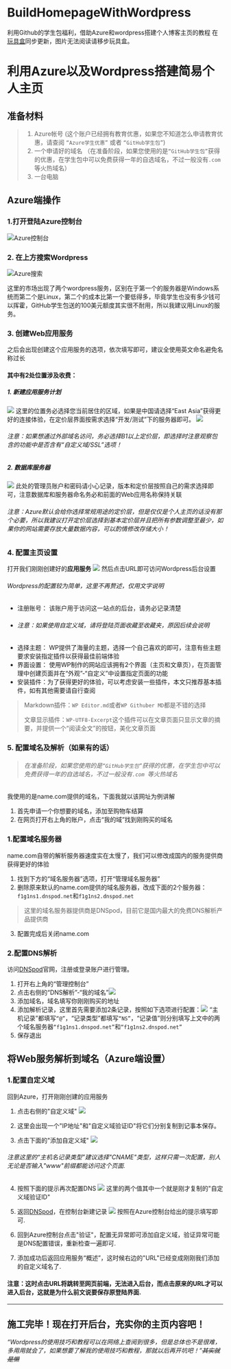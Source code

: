 # BuildHomepageWithWordpress
利用Github的学生包福利，借助Azure和wordpress搭建个人博客主页的教程
在[玩具盒](https://www.hacbox.studio)同步更新，图片无法阅读请移步玩具盒。


# 利用Azure以及Wordpress搭建简易个人主页

## 准备材料

> 1. Azure帐号
(这个账户已经拥有教育优惠，如果您不知道怎么申请教育优惠，请查阅 `“Azure学生优惠”` 或者 `“GitHub学生包”`)
> 2. 一个申请好的域名
（在准备阶段，如果您使用的是`“GitHub学生包”`获得的优惠，在学生包中可以免费获得一年的自选域名，不过一般没有`.com `等火热域名）
> 3. 一台电脑

## Azure端操作

### 1.打开登陆Azure控制台

![Azure控制台](/wp-content/uploads/2020/05/Azure-300x148.png)

### 2. 在上方搜索Wordpress

![Azure搜索](/wp-content/uploads/2020/05/Azure2-300x157.png)


这里的市场出现了两个wordpress服务，区别在于第一个的服务器是Windows系统而第二个是Linux，第二个的成本比第一个要低得多，毕竟学生也没有多少钱可以挥霍，GitHub学生包送的100美元额度其实很不耐用，所以我建议用Linux的服务。

### 3. 创建Web应用服务

之后会出现创建这个应用服务的选项，依次填写即可，建议全使用英文命名避免名称过长

#### 其中有2处位置涉及收费：
##### 1. 新建应用服务计划
![](/wp-content/uploads/2020/05/2-300x223.png)
这里的位置务必选择您当前居住的区域，如果是中国请选择“East Asia”获得更好的连接体验，在定价层界面按需求选择“开发/测试”下的服务器即可。
![](/wp-content/uploads/2020/05/3-163x300.png)
###### 注意：如果想通过外部域名访问，务必选择B1以上定价层，即选择时注意观察包含的功能中是否含有“自定义域/SSL”选项！
##### 2. 数据库服务器
![](/wp-content/uploads/2020/05/3-1-163x300.png)
此处的管理员账户和密码请小心记录，版本和定价层按照自己的需求选择即可，注意数据库和服务器命名务必和前面的Web应用名称保持关联
###### 注意：Azure默认会给你选择常规用途的定价层，但是仅仅是个人主页的话没有那个必要，所以我建议打开定价层选择到基本定价层并且把所有参数调整至最少，如果你的网站需要存放大量数据内容，可以酌情修改存储大小！

### 4. 配置主页设置
打开我们刚刚创建好的**应用服务**
![](/wp-content/uploads/2020/05/2-1-300x221.png)
然后点击URL即可访问Wordpress后台设置
###### Wordpress的配置较为简单，这里不再赘述，仅用文字说明
- 注册账号： 该账户用于访问这一站点的后台，请务必记录清楚
- ###### 注意：如果使用自定义域，请将登陆页面收藏至收藏夹，原因后续会说明
- 选择主题： WP提供了海量的主题，选择一个自己喜欢的即可，注意有些主题要求安装指定插件以获得最佳前端体验
- 界面设置： 使用WP制作的网站应该拥有2个界面（主页和文章页），在页面管理中创建页面并在“外观”-“自定义”中设置指定页面的功能
- 安装插件：为了获得更好的体验，可以考虑安装一些插件，本文只推荐基本插件，如有其他需要请自行查阅
> Markdown插件：`WP Editor.md`或者`WP Githuber MD`都是不错的选择
>
> 文章显示插件：`WP-UTF8-Excerpt`这个插件可以在文章页面只显示文章的摘要，并提供一个“阅读全文”的按钮，美化文章页面

### 5. 配置域名及解析（如果有的话）
> ###### 在准备阶段，如果您使用的是`“GitHub学生包”`获得的优惠，在学生包中可以免费获得一年的自选域名，不过一般没有`.com `等火热域名
我使用的是name.com提供的域名，下面我就以该网址为例讲解

1. 首先申请一个你想要的域名，添加至购物车结算
2. 在网页打开右上角的账户，点击“我的域”找到刚购买的域名

### 1.配置域名服务器
name.com自带的解析服务器速度实在太慢了，我们可以修改成国内的服务提供商获得更好的体验
1. 找到下方的“域名服务器”选项，打开“管理域名服务器”
2. 删除原来默认的name.com提供的域名服务器，改成下面的2个服务器：`f1g1ns1.dnspod.net`和`f1g1ns2.dnspod.net`

> 这里的域名服务器提供商是DNSpod，目前它是国内最大的免费DNS解析产品提供商

3. 配置完成后关闭name.com

### 2.配置DNS解析
访问[DNSpod](https://www.dnspod.cn/ "DNSpod")官网，注册或登录账户进行管理。
1. 打开右上角的“管理控制台”
2. 点击右侧的“DNS解析”-“我的域名”![](/wp-content/uploads/2020/05/TIM截图20200609162333-300x145.png)
3. 添加域名，域名填写你刚刚购买的地址
4. 添加解析记录，这里首先需要添加2条记录，按照如下选项进行配置：![](/wp-content/uploads/2020/05/TIM截图20200609162333-1-300x100.png)
“主机记录”都填写`“@”`，“记录类型”都填写`“NS”`，“记录值”则分别填写上文中的两个域名服务器`“f1g1ns1.dnspod.net”`和`“f1g1ns2.dnspod.net”`
5. 保存退出

## 将Web服务解析到域名（Azure端设置）
### 1.配置自定义域
回到Azure，打开刚刚创建的应用服务

1. 点击右侧的"自定义域"
![](/wp-content/uploads/2020/05/TIM截图20200609162333-2-300x242.png)

2. 这里会出现一个"IP地址"和"自定义域验证ID"将它们分别复制到记事本保存。

3. 点击下面的"添加自定义域"
![](/wp-content/uploads/2020/05/TIM截图20200609162333-3-300x248.png)
###### 注意这里的“主机名记录类型”建议选择"CNAME"类型，这样只需一次配置，别人无论是否输入"www"前缀都能访问这个页面.

4. 按照下面的提示再次配置DNS
![](/wp-content/uploads/2020/05/TIM截图20200609162333-4-300x180.png)
这里的两个值其中一个就是刚才复制的"自定义域验证ID"

5. 返回[DNSpod](https://www.dnspod.cn/ "DNSpod")，在控制台新建记录
![](/wp-content/uploads/2020/05/TIM截图20200609162333-5-300x79.png) 
按照在Azure控制台给出的提示填写即可.

6. 回到Azure控制台点击"验证"，配置无异常即可添加自定义域，验证异常可能是DNS配置错误，重新检查一遍即可.

7. 添加成功后返回应用服务“概述”，这时候右边的"URL"已经变成刚刚我们添加的自定义域名了.

#### 注意：这时点击URL将跳转至网页前端，无法进入后台，而点击原来的URL才可以进入后台，这就是为什么前文说要保存原登陆界面.

------
## 施工完毕！现在打开后台，充实你的主页内容吧！
*“Wordpress的使用技巧和教程可以在网络上查阅到很多，但是总体也不是很难，多用用就会了，如果想要了解我的使用技巧和教程，那就以后再开坑吧！”~~其实就是懒~~*
